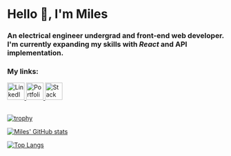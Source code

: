 <html>
<body>

<h1><strong>Hello 👋, I'm Miles</strong></h1>
<h3>An electrical engineer undergrad and front-end web developer. I'm currently expanding my skills with <i>React</i> and API implementation.</h3>

<h3><strong>My links:</strong></h3>
<div class="links">
<a href="https://www.linkedin.com/in/miles-webb" target="_blank" rel="noopener noreferrer">
<img alt="LinkedIn" src="https://cdn-icons-png.flaticon.com/512/3536/3536505.png" width="40" height="40" />
</a>

<a href="https://mwportfolio.pages.dev" target="_blank" rel="noopener noreferrer">
<img alt="Portfolio Website" src="https://cdn-icons-png.flaticon.com/512/1017/1017466.png" width="40" height="40" />
</a>

<a href="https://stackoverflow.com/users/20170572/wwwebbb" target="_blank" rel="noopener noreferrer">
<img alt="Stack Overflow" src="https://cdn-icons-png.flaticon.com/512/2111/2111628.png" width="40" height="40" />
</a>
</div>

<br>

[![trophy](https://github-profile-trophy.vercel.app/?username=wwwebbb&theme=algolia&rank=SECRET,SSS,SS,S,AAA,AA,A,B&no-bg=true&no-frame=true)](https://github.com/ryo-ma/github-profile-trophy)

[![Miles' GitHub stats](https://github-readme-stats.vercel.app/api?username=wwwebbb&hide=prs,contribs&count_private=true&show_icons=true&theme=algolia&bg_color=90,00000000,0194DD&disable_animations=false)](https://github.com/anuraghazra/github-readme-stats)

[![Top Langs](https://github-readme-stats.vercel.app/api/top-langs/?username=wwwebbb&layout=compact&theme=algolia&bg_color=90,00000000,0194DD&disable_animations=false)](https://github.com/anuraghazra/github-readme-stats)

</body>
</html>

